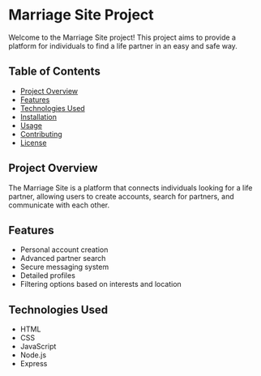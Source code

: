 # Marriage Site Project

Welcome to the Marriage Site project! This project aims to provide a platform for individuals to find a life partner in an easy and safe way.

## Table of Contents

- [Project Overview](#project-overview)
- [Features](#features)
- [Technologies Used](#technologies-used)
- [Installation](#installation)
- [Usage](#usage)
- [Contributing](#contributing)
- [License](#license)

## Project Overview

The Marriage Site is a platform that connects individuals looking for a life partner, allowing users to create accounts, search for partners, and communicate with each other.

## Features

- Personal account creation
- Advanced partner search
- Secure messaging system
- Detailed profiles
- Filtering options based on interests and location

## Technologies Used

- HTML
- CSS
- JavaScript
- Node.js
- Express



